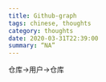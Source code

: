 ```yaml
---
title: Github-graph
tags: chinese, thoughts
category: thoughts
date: 2020-03-31T22:39:00
summary: “NA”
---
```


仓库->用户->仓库

<!--more-->
